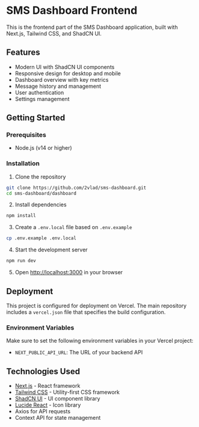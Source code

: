 # SMS Dashboard Frontend

This is the frontend part of the SMS Dashboard application, built with Next.js, Tailwind CSS, and ShadCN UI.

## Features

- Modern UI with ShadCN UI components
- Responsive design for desktop and mobile
- Dashboard overview with key metrics
- Message history and management
- User authentication
- Settings management

## Getting Started

### Prerequisites

- Node.js (v14 or higher)

### Installation

1. Clone the repository
```bash
git clone https://github.com/2vlad/sms-dashboard.git
cd sms-dashboard/dashboard
```

2. Install dependencies
```bash
npm install
```

3. Create a `.env.local` file based on `.env.example`
```bash
cp .env.example .env.local
```

4. Start the development server
```bash
npm run dev
```

5. Open [http://localhost:3000](http://localhost:3000) in your browser

## Deployment

This project is configured for deployment on Vercel. The main repository includes a `vercel.json` file that specifies the build configuration.

### Environment Variables

Make sure to set the following environment variables in your Vercel project:

- `NEXT_PUBLIC_API_URL`: The URL of your backend API

## Technologies Used

- [Next.js](https://nextjs.org/) - React framework
- [Tailwind CSS](https://tailwindcss.com/) - Utility-first CSS framework
- [ShadCN UI](https://ui.shadcn.com/) - UI component library
- [Lucide React](https://lucide.dev/) - Icon library
- Axios for API requests
- Context API for state management
